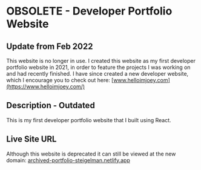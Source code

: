 # OBSOLETE - Developer Portfolio Website

## Update from Feb 2022
This website is no longer in use. I created this website as my first developer portfolio website in 2021, in order to feature the projects I was working on and had recently finished. I have since created a new developer website, which I encourage you to check out here: [www.helloimjoey.com](https://www.helloimjoey.com/)

## Description - Outdated
This is my first developer portfolio website that I built using React. 

## Live Site URL
Although this website is deprecated it can still be viewed at the new domain: [archived-portfolio-steigelman.netlify.app](archived-portfolio-steigelman.netlify.app)

